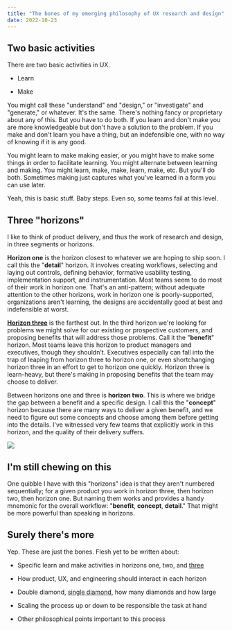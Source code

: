 ```yaml
---
title: "The bones of my emerging philosophy of UX research and design"
date: 2022-10-23
---
```


## Two basic activities

There are two basic activities in UX.

- Learn

- Make

You might call these "understand" and "design," or "investigate" and "generate," or whatever. It's the same. There's nothing fancy or proprietary about any of this. But you have to do both. If you learn and don't make you are more knowledgeable but don't have a solution to the problem. If you make and don't learn you have a thing, but an indefensible one, with no way of knowing if it is any good.

You might learn to make making easier, or you might have to make some things in order to facilitate learning. You might alternate between learning and making. You might learn, make, make, learn, make, etc. But you'll do both. Sometimes making just captures what you've learned in a form you can use later.

Yeah, this is basic stuff. Baby steps. Even so, some teams fail at this level.

## Three "horizons"

I like to think of product delivery, and thus the work of research and design, in three segments or horizons.

**Horizon one** is the horizon closest to whatever we are hoping to ship soon. I call this the "**detail**" horizon. It involves creating workflows, selecting and laying out controls, defining behavior, formative usability testing, implementation support, and instrumentation. Most teams seem to do most of their work in horizon one. That's an anti-pattern; without adequate attention to the other horizons, work in horizon one is poorly-supported, organizations aren't learning, the designs are accidentally good at best and indefensible at worst.

**[Horizon three](https://jonplummer.com/2022/11/09/philosophy-of-ux-research-and-design-horizon-three-benefit/)** is the farthest out. In the third horizon we're looking for problems we might solve for our existing or prospective customers, and proposing benefits that will address those problems. Call it the "**benefit**" horizon. Most teams leave this horizon to product managers and executives, though they shouldn't. Executives especially can fall into the trap of leaping from horizon three to horizon one, or even shortchanging horizon three in an effort to get to horizon one quickly. Horizon three is learn-heavy, but there's making in proposing benefits that the team may choose to deliver.

Between horizons one and three is **horizon two**. This is where we bridge the gap between a benefit and a specific design. I call this the "**concept**" horizon because there are many ways to deliver a given benefit, and we need to figure out some concepts and choose among them before getting into the details. I've witnessed very few teams that explicitly work in this horizon, and the quality of their delivery suffers.

![](images/Three-horizons.png)

## I'm still chewing on this

One quibble I have with this "horizons" idea is that they aren't numbered sequentially; for a given product you work in horizon three, then horizon two, then horizon one. But naming them works and provides a handy mnemonic for the overall workflow: "**benefit**, **concept**, **detail**." That might be more powerful than speaking in horizons.

## Surely there's more

Yep. These are just the bones. Flesh yet to be written about:

- Specific learn and make activities in horizons one, two, and [three](https://jonplummer.com/2022/11/09/philosophy-of-ux-research-and-design-horizon-three-benefit/)

- How product, UX, and engineering should interact in each horizon

- Double diamond, [single diamond](https://jonplummer.com/2022/11/09/single-diamond-the-basic-form-of-the-creative-process/), how many diamonds and how large

- Scaling the process up or down to be responsible the task at hand

- Other philosophical points important to this process
